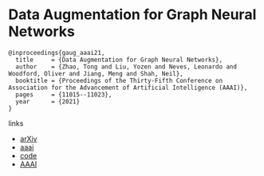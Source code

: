 # Data Augmentation for Graph Neural Networks

```
@inproceedings{gaug_aaai21,
  title     = {Data Augmentation for Graph Neural Networks},
  author    = {Zhao, Tong and Liu, Yozen and Neves, Leonardo and Woodford, Oliver and Jiang, Meng and Shah, Neil},
  booktitle = {Proceedings of the Thirty-Fifth Conference on Association for the Advancement of Artificial Intelligence (AAAI)},
  pages	    = {11015--11023},
  year      = {2021}
}
```

links
- [arXiv](https://arxiv.org/abs/2006.06830)
- [aaai](https://www.aaai.org/AAAI21Papers/AAAI-10012.ZhaoT.pdf)
- [code](https://github.com/zhao-tong/GAug)
- [AAAI](https://ojs.aaai.org/index.php/AAAI/article/view/17315)